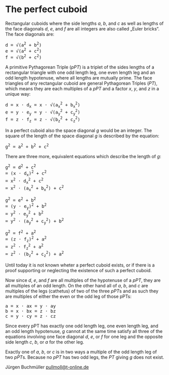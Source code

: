 # The perfect cuboid

Rectangular cuboids where the side lengths *a*, *b*, and *c* as well as lengths of the face
diagonals *d*, *e*, and *f* are all integers are also called „Euler bricks“.
The face diagonals are:

 <tt>d	= √(a<sup>2</sup> + b<sup>2</sup>)</tt><br/>
 <tt>e	= √(a<sup>2</sup> + c<sup>2</sup>)</tt><br/>
 <tt>f	= √(b<sup>2</sup> + c<sup>2</sup>)</tt><br/>

A primitive Pythagorean Triple (*pPT*) is a triplet of the sides lengths of a
rectangular triangle with one odd length leg, one even length leg and an odd
length hypotenuse, where all lengths are mutually prime.
The face triangles of any rectangular cuboid are general Pythagorean Triples (*PT*),
which means they are each multiples of a *pPT* and a factor *x*, *y*, and *z* in a unique way:

 <tt>d = x · d<sub>x</sub> = x · √(a<sub>x</sub><sup>2</sup> + b<sub>x</sub><sup>2</sup>)</tt><br/>
 <tt>e = y · e<sub>y</sub> = y · √(a<sub>y</sub><sup>2</sup> + c<sub>y</sub><sup>2</sup>)</tt><br/>
 <tt>f = z · f<sub>z</sub> = z · √(b<sub>z</sub><sup>2</sup> + c<sub>z</sub><sup>2</sup>)</tt><br/>

In a perfect cuboid also the space diagonal *g* would be an integer.
The square of the length of the space diagonal *g* is described by the equation:

 <tt>g<sup>2</sup> = a<sup>2</sup> + b<sup>2</sup> + c<sup>2</sup></tt>

There are three more, equivalent equations which describe the length of *g*:

 <tt>g<sup>2</sup> = d<sup>2</sup> + c<sup>2</sup></tt></br>
  <tt>	= (x · d<sub>x</sub>)<sup>2</sup> + c<sup>2</sup></tt></br>
  <tt>	= x<sup>2</sup> · d<sub>x</sub><sup>2</sup> + c<sup>2</sup></tt></br>
  <tt>	= x<sup>2</sup> · (a<sub>x</sub><sup>2</sup> + b<sub>x</sub><sup>2</sup>) + c<sup>2</sup></tt>

 <tt>g<sup>2</sup> = e<sup>2</sup> + b<sup>2</sup></tt></br>
  <tt>	= (y · e<sub>y</sub>)<sup>2</sup> + b<sup>2</sup></tt></br>
  <tt>	= y<sup>2</sup> · e<sub>y</sub><sup>2</sup> + b<sup>2</sup></tt></br>
  <tt>	= y<sup>2</sup> · (a<sub>y</sub><sup>2</sup> + c<sub>y</sub><sup>2</sup>) + b<sup>2</sup></tt>

 <tt>g<sup>2</sup> = f<sup>2</sup> + a<sup>2</sup></tt></br>
  <tt>  = (z · f<sub>z</sub>)<sup>2</sup> + a<sup>2</sup></tt></br>
  <tt>  = z<sup>2</sup> · f<sub>z</sub><sup>2</sup> + a<sup>2</sup></tt></br>
  <tt>  = z<sup>2</sup> · (b<sub>z</sub><sup>2</sup> + c<sub>z</sub><sup>2</sup>) + a<sup>2</sup></tt>

Until today it is not known wheter a perfect cuboid exists, or if there is a proof supporting
or neglecting the existence of such a perfect cuboid.

Now since *d*, *e*, and *f* are all multiples of the hypotenuse of a *pPT*,
they are all multiples of an odd length. On the other hand all of *a*, *b*, and *c* are
multiples of the legs (cathetus) of two of the three *pPT*s and as such they are multiples
of either the even or the odd leg of those pPTs:

 <tt>a = x · ax = y · ay</tt><br/>
 <tt>b = x · bx = z · bz</tt><br/>
 <tt>c = y · cy = z · cz</tt><br/>

Since every pPT has exactly one odd length leg, one even length leg, and an odd length hypotenuse,
*g* cannot at the same time satisfy all three of the equations involving one face diagonal *d*, *e*, or *f*
for one leg and the opposite side length *c*, *b*, or *a* for the other leg.

Exactly one of *a*, *b*, or *c* is in two ways a multiple of the odd length leg of two *pPT*s.
Because no *pPT* has two odd legs, the *PT* giving *g* does not exist.

Jürgen Buchmüller <pullmoll@t-online.de>
